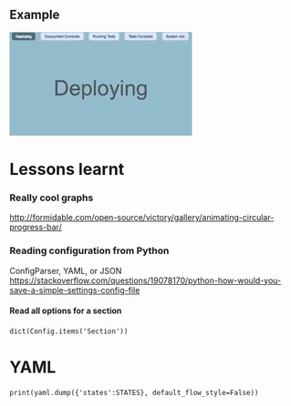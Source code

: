 


## Example

![alt text](example.gif "Example of output")



# Lessons learnt 

### Really cool graphs
http://formidable.com/open-source/victory/gallery/animating-circular-progress-bar/



### Reading configuration from Python
ConfigParser, YAML, or JSON
https://stackoverflow.com/questions/19078170/python-how-would-you-save-a-simple-settings-config-file

#### Read all options for a section
```
dict(Config.items('Section'))
```


# YAML
```
print(yaml.dump({'states':STATES}, default_flow_style=False))
```